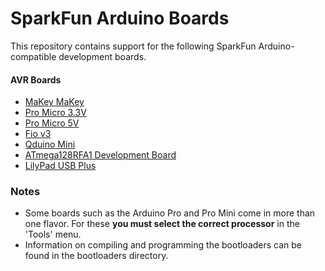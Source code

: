 # SparkFun Arduino Boards

This repository contains support for the following SparkFun Arduino-compatible development boards.

#### AVR Boards

* [MaKey MaKey](https://www.sparkfun.com/products/11511)
* [Pro Micro 3.3V](https://www.sparkfun.com/products/10999)
* [Pro Micro 5V](https://www.sparkfun.com/products/11098)
* [Fio v3](https://www.sparkfun.com/products/11520)
* [Qduino Mini](https://www.sparkfun.com/products/13614)
* [ATmega128RFA1 Development Board](https://www.sparkfun.com/products/11197)
* [LilyPad USB Plus](https://www.sparkfun.com/products/14346)

### Notes

* Some boards such as the Arduino Pro and Pro Mini come in more than one flavor.  For these **you must select the correct processor** in the 'Tools' menu.
* Information on compiling and programming the bootloaders can be found in the bootloaders directory.
